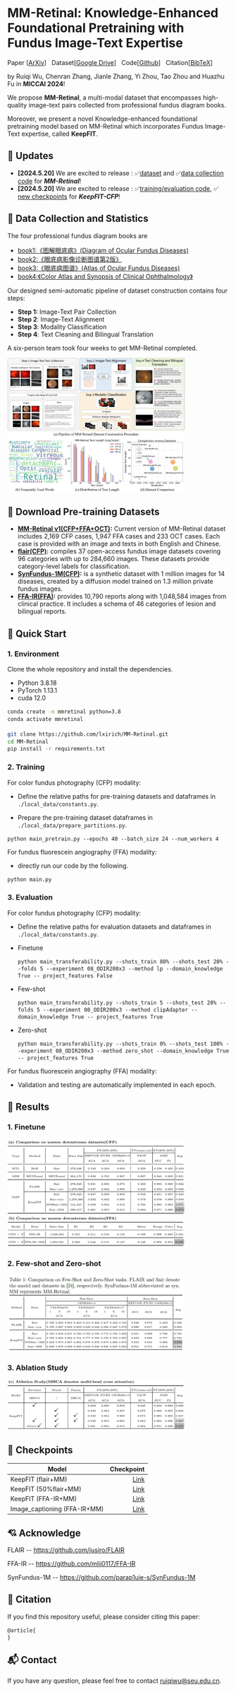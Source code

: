 # MM-Retinal: Knowledge-Enhanced Foundational Pretraining with Fundus Image-Text Expertise

Paper [[ArXiv](https://arxiv.org/abs/2405.11793)\] &nbsp; Dataset[[Google Drive](https://drive.google.com/drive/folders/177RCtDeA6n99gWqgBS_Sw3WT6qYbzVmy?usp=drive_link)\] &nbsp; Code[[Github](https://github.com/lxirich/MM-Retinal)\] &nbsp; Citation[[BibTeX]()\]

by Ruiqi Wu, Chenran Zhang, Jianle Zhang, Yi Zhou, Tao Zhou and Huazhu Fu in **MICCAI 2024**!

We propose **MM-Retinal**, a multi-modal dataset that encompasses high-quality image-text pairs collected from professional fundus diagram books. 

Moreover, we present a novel Knowledge-enhanced foundational pretraining model based on MM-Retinal which incorporates Fundus Image-Text expertise, called **KeepFIT**. 

## :rocket: Updates
* **[2024.5.20]** We are excited to release : :white_check_mark:[dataset](https://drive.google.com/drive/folders/177RCtDeA6n99gWqgBS_Sw3WT6qYbzVmy?usp=drive_link) and :white_check_mark:[data collection code]() for ***MM-Retinal***!
* **[2024.5.20]** We are excited to release : :white_check_mark:[training/evaluation code](https://github.com/lxirich/MM-Retinal/tree/main/KeepFIT/KeepFIT-CFP), :white_check_mark: [new checkpoints]() for ***KeepFIT-CFP***!
  
## :sunflower: Data Collection and Statistics

The four professional fundus diagram books are 
* [book1:《图解眼底病》(Diagram of Ocular Fundus Diseases)](https://drive.google.com/file/d/1ml-qdHOVKYXFHfm4UE7sxkQJyJHWmDqU/view?usp=drive_link)
* [book2:《眼底病影像诊断图谱第2版》](https://drive.google.com/file/d/1VZueUH4rW8wTnkKD7bBPMn3OqjnPMiYR/view?usp=drive_link)
* [book3:《眼底病图谱》(Atlas of Ocular Fundus Diseases)](https://drive.google.com/file/d/15KNdgjjeM13EgrVtNzNA_-y_M2GDfnI6/view?usp=drive_link)
* [book4:《Color Atlas and Synopsis of Clinical Ophthalmology》](https://drive.google.com/file/d/1XdOpS2-CbuvdcCZl9O3VJU2yuZlEUA34/view?usp=drive_link)
  
Our designed semi-automatic pipeline of dataset construction contains four steps:
* **Step 1:** Image-Text Pair Collection
* **Step 2**: Image-Text Alignment
* **Step 3**: Modality Classification
* **Step 4**: Text Cleaning and Bilingual Translation

A six-person team took four weeks to get MM-Retinal completed.

<img src=./figures/data.png width="80%">

## :rainbow: Download Pre-training Datasets

* **[MM-Retinal v1(CFP+FFA+OCT)](https://drive.google.com/drive/folders/177RCtDeA6n99gWqgBS_Sw3WT6qYbzVmy?usp=drive_link):** Current version of MM-Retinal dataset includes 2,169 CFP cases, 1,947 FFA cases and 233 OCT cases. Each case is provided with an image and texts in both English and Chinese.
* **[flair(CFP)](https://github.com/jusiro/FLAIR/blob/main/readme.md):** compiles 37 open-access fundus image datasets covering 96 categories with up to 284,660 images. These datasets provide category-level labels for classification.
* **[SynFundus-1M(CFP)](https://github.com/parap1uie-s/SynFundus-1M):** is a synthetic dataset with 1 million images for 14 diseases, created by a diffusion model trained on 1.3 million private fundus images.
* **[FFA-IR(FFA)](https://github.com/mlii0117/FFA-IR):** provides 10,790 reports along with 1,048,584 images from clinical practice. It includes a schema of 46 categories of lesion and bilingual reports.

## :palm_tree: Quick Start
### 1. Environment
Clone the whole repository and install the dependencies.

- Python 3.8.18
- PyTorch 1.13.1
- cuda 12.0

```bash
conda create -n mmretinal python=3.8
conda activate mmretinal

git clone https://github.com/lxirich/MM-Retinal.git
cd MM-Retinal
pip install -r requirements.txt
```

### 2. Training

For color fundus photography (CFP) modality:

* Define the relative paths for pre-training datasets and dataframes in `./local_data/constants.py`.

* Prepare the pre-training dataset dataframes in `./local_data/prepare_partitions.py`.

```
python main_pretrain.py --epochs 40 --batch_size 24 --num_workers 4
```

For fundus fluorescein angiography (FFA) modality:

* directly run our code by the following.
  
```python
python main.py
```

### 3. Evaluation

For color fundus photography (CFP) modality:

* Define the relative paths for evaluation datasets and dataframes in `./local_data/constants.py`.
  
* Finetune
    ```
    python main_transferability.py --shots_train 80% --shots_test 20% --folds 5 --experiment 08_ODIR200x3 --method lp --domain_knowledge True -- project_features False 
    ```
* Few-shot
    ```
    python main_transferability.py --shots_train 5 --shots_test 20% --folds 5 --experiment 08_ODIR200x3 --method clipAdapter --domain_knowledge True -- project_features True
    ```
* Zero-shot
    ```
    python main_transferability.py --shots_train 0% --shots_test 100% --experiment 08_ODIR200x3 --method zero_shot --domain_knowledge True -- project_features True 
    ```
For fundus fluorescein angiography (FFA) modality:

* Validation and testing are automatically implemented in each epoch.

## :telescope: Results

### 1. Finetune

<img src=./figures/finetune_CFP.png width="80%">

<img src=./figures/finetune_FFA.png width="80%">

### 2. Few-shot and Zero-shot

<img src=./figures/few_zero.png width="80%">

### 3. Ablation Study

<img src=./figures/ablation.png width="80%">

## :dart: Checkpoints
|            Model             |Checkpoint|
|------------------------------|---------:|
| KeepFIT (flair+MM)           |  [Link](https://drive.google.com/file/d/1w6poCkZeqSTHsLYz1R9-z5Ttc0Vw0qSw/view?usp=drive_link)|
| KeepFIT (50%flair+MM)        |  [Link](https://drive.google.com/file/d/1o4EDSifmcN7cKDP5w5qvS_wWiyfEZ6UN/view?usp=drive_link)|
| KeepFIT (FFA-IR+MM)          |  [Link](https://drive.google.com/file/d/1fdCRDbKJKZcqBlmdEdETygZ8EsBu5QlV/view?usp=drive_link)|
| Image_captioning (FFA-IR+MM)          |  [Link](https://drive.google.com/file/d/1FyoSgLKHgm1mRSZp-ZJN5jEhAf6Z4Eal/view?usp=drive_link)|


## :cupid: Acknowledge
FLAIR -- https://github.com/jusiro/FLAIR

FFA-IR -- https://github.com/mlii0117/FFA-IR

SynFundus-1M -- https://github.com/parap1uie-s/SynFundus-1M

## :star2: Citation
If you find this repository useful, please consider citing this paper:
```
@article{
}
```

## :mailbox_with_mail: Contact
If you have any question, please feel free to contact ruiqiwu@seu.edu.cn.